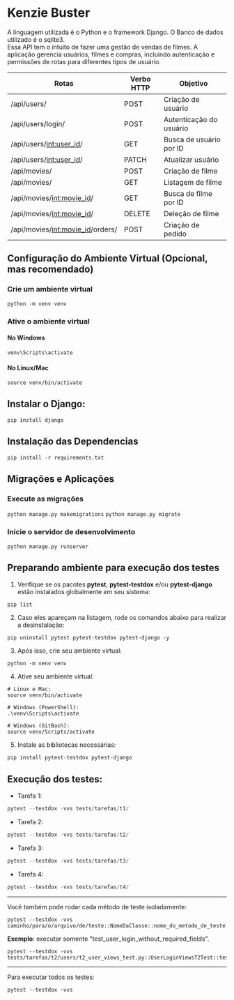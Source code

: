 # Kenzie Buster
A linguagem utilizada é o Python e o framework Django. O Banco de dados utilizado é o sqlite3.    
Essa API tem o intuito de fazer uma gestão de vendas de filmes. A aplicação gerencia usuários, filmes e compras, incluindo autenticação e permissões de rotas para diferentes tipos de usuário.   

| Rotas                        | Verbo HTTP | Objetivo                         |
|------------------------------|------------|----------------------------------|
| /api/users/                  | POST       | Criação de usuário               |
| /api/users/login/            | POST       | Autenticação do usuário          |
| /api/users/<int:user_id>/    | GET        | Busca de usuário por ID          |
| /api/users/<int:user_id>/    | PATCH      | Atualizar usuário                |
| /api/movies/                 | POST       | Criação de filme                 |
| /api/movies/                 | GET        | Listagem de filme                |
| /api/movies/<int:movie_id>/  | GET        | Busca de filme por ID            |
| /api/movies/<int:movie_id>/  | DELETE     | Deleção de filme                 |
| /api/movies/<int:movie_id>/orders/ | POST  | Criação de pedido   

## Configuração do Ambiente Virtual (Opcional, mas recomendado)
### Crie um ambiente virtual
```python -m venv venv```

### Ative o ambiente virtual
#### No Windows
```venv\Scripts\activate```
#### No Linux/Mac
```source venv/bin/activate```


## Instalar o Django:
```pip install django```

## Instalação das Dependencias
```pip install -r requirements.txt```

## Migrações e Aplicações
### Execute as migrações
```python manage.py makemigrations```
```python manage.py migrate```

### Inicie o servidor de desenvolvimento
```python manage.py runserver```


## Preparando ambiente para execução dos testes

1. Verifique se os pacotes **pytest**, **pytest-testdox** e/ou **pytest-django** estão instalados globalmente em seu sistema:
```shell
pip list
```

2. Caso eles apareçam na listagem, rode os comandos abaixo para realizar a desinstalação:

```shell
pip uninstall pytest pytest-testdox pytest-django -y
```

3. Após isso, crie seu ambiente virtual:
```shell
python -m venv venv
```

4. Ative seu ambiente virtual:

```shell
# Linux e Mac:
source venv/bin/activate

# Windows (PowerShell):
.\venv\Scripts\activate

# Windows (GitBash):
source venv/Scripts/activate
```

5. Instale as bibliotecas necessárias:

```shell
pip install pytest-testdox pytest-django
```

## Execução dos testes:


- Tarefa 1:
```python
pytest --testdox -vvs tests/tarefas/t1/
```

- Tarefa 2:
```python
pytest --testdox -vvs tests/tarefas/t2/
```

- Tarefa 3:
```python
pytest --testdox -vvs tests/tarefas/t3/
```

- Tarefa 4:
```python
pytest --testdox -vvs tests/tarefas/t4/
```
---

Você também pode rodar cada método de teste isoladamente:

```shell
pytest --testdox -vvs caminho/para/o/arquivo/de/teste::NomeDaClasse::nome_do_metodo_de_teste
```

**Exemplo**: executar somente "test_user_login_without_required_fields".

```shell
pytest --testdox -vvs tests/tarefas/t2/users/t2_user_views_test.py::UserLoginViewsT2Test::test_user_login_without_required_fields
```
--- 

Para executar todos os testes:
```shell
pytest --testdox -vvs
```